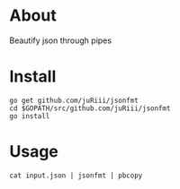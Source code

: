 # About

Beautify json through pipes

# Install
 
```
go get github.com/juRiii/jsonfmt
cd $GOPATH/src/github.com/juRiii/jsonfmt
go install
```

# Usage

```
cat input.json | jsonfmt | pbcopy
```